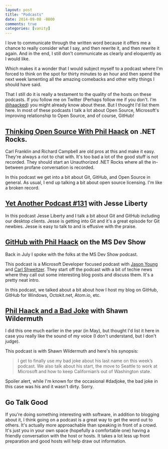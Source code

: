 ```yaml
---
layout: post
title: "Podcasts"
date: 2014-09-08 -0800
comments: true
categories: [vanity]
---
```


I love to communicate through the written word because it offers me a chance to really consider what I say, and then rewrite it, and then rewrite it again. And in the end, I still don't communicate as clearly and eloquently as I would like.

Which makes it a wonder that I would subject myself to a podcast where I'm forced to think on the spot for thirty minutes to an hour and then spend the next week lamenting all the amazing comebacks and other witty things I should have said.

That I still do it is really a testament to the quality of the hosts on these podcasts. If you follow me on Twitter (Perhaps follow me if you don't. I'm [@haacked](https://twitter.com/haacked)) you might already know about these. But I thought I'd list them here. In most of these podcasts I talk a lot about Open Source, Microsoft's improving relationship to Open Source, and of course, GitHub!

## [Thinking Open Source With Phil Haack](http://www.dotnetrocks.com/default.aspx?showNum=1028) on .NET Rocks.

Carl Franklin and Richard Campbell are old pros at this and make it easy. They're always a riot to chat with. It's too bad a lot of the good stuff is not recorded. They should start an Unauthorized .NET Rocks where all the in-between profane conversation is recorded.

In this podcast we get into a bit about Git, GitHub, and Open Source in general. As usual, I end up talking a bit about open source licensing. I'm like a broken record.

## [Yet Another Podcast #131](http://jesseliberty.com/2014/09/05/yet-another-podcast-131-phil-haack/) with Jesse Liberty

In this podcast Jesse Liberty and I talk a bit about Git and GitHub including our desktop clients. Jesse is getting into Git and it's a great episode for Git newbies. Jesse is easy to talk to and is effusive with the praise.

## [GitHub with Phil Haack](http://msdevshow.com/2014/07/github-with-phil-haack/) on the MS Dev Show

Back in July I spoke with the folks at the MS Dev Show podcast.

This podcast is a Microsoft Developer focused podcast with [Jason Young](http://www.ytechie.com/) and [Carl Shweitzer](http://wpdevguy.com/). They start off the podcast with a bit of techie news where they call out some interesting blog posts and discuss them. It's a pretty neat intro.

In this podcast, we talked about a bit about how I host my blog on GitHub, GitHub for Windows, Octokit.net, Atom.io, etc.

## [Phil Haack and a Bad Joke](http://wildermuth.com/2014/05/05/Phil_Haack_and_a_Bad_Joke_on_This_Week_s_Podcast) with Shawn Wildermuth

I did this one much earlier in the year (in May), but thought I'd list it here in case you really like the sound of my voice (I don't understand, but I don't judge).

This podcast is with Shawn Wildermuth and here's his synopsis:

> I get to finally use my bad joke about his last name on this week’s podcast. We also talk about his start, the move to Seattle to work at Microsoft and how to keep Californian’s out of Washington state.

Spoiler alert, while I'm known for the occasional #dadjoke, the bad joke in this case was his and it wasn't dirty. Sorry.

## Go Talk Good

If you're doing something interesting with software, in addition to blogging about it, I think going on a podcast is a great way to get the word out to others. It's actually more approachable than speaking in front of a crowd. It's just you in your own space (hopefully a comfortable one) having a friendly conversation with the host or hosts. It takes a lot less up front preparation and good hosts will help draw out information.